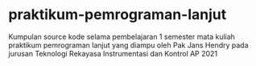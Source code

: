 # praktikum-pemrograman-lanjut
Kumpulan source kode selama pembelajaran 1 semester mata kuliah praktikum pemrograman lanjut yang diampu oleh Pak Jans Hendry pada jurusan Teknologi Rekayasa Instrumentasi dan Kontrol AP 2021
